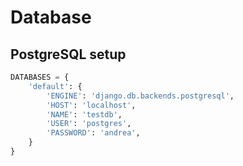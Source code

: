 # Database 


## PostgreSQL setup

```python
DATABASES = {
    'default': {
        'ENGINE': 'django.db.backends.postgresql',
        'HOST': 'localhost',
        'NAME': 'testdb',
        'USER': 'postgres',
        'PASSWORD': 'andrea',
    }
}
```
